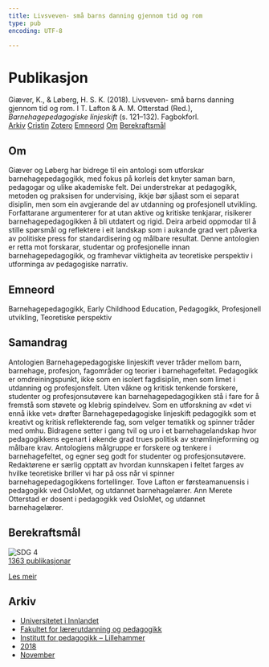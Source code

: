 ```yaml
---
title: Livsveven- små barns danning gjennom tid og rom
type: pub
encoding: UTF-8

---
```

<h1>Publikasjon</h1>
<article id="csl-bib-container-RIHPB9WJ" class="csl-bib-container">
  <div class="csl-bib-body"> <div class="csl-entry">Giæver, K., &#38; Løberg, H. S. K. (2018). Livsveven- små barns danning gjennom tid og rom. I T. Lafton &#38; A. M. Otterstad (Red.), <i>Barnehagepedagogiske linjeskift</i> (s. 121–132). Fagbokforl.</div> </div>
  <div class="csl-bib-buttons">
    <a href="#taxonomy-article-RIHPB9WJ" alt="archive" class="csl-bib-button">Arkiv</a>
    <a href="https://app.cristin.no/results/show.jsf?id=1637786" alt="Cristin" class="csl-bib-button">Cristin</a>
    <a href="http://zotero.org/groups/5881554/items/RIHPB9WJ" alt="Zotero" class="csl-bib-button">Zotero</a>
    <a href="#keywords-article-RIHPB9WJ" alt="keywords" class="csl-bib-button">Emneord</a>
    <a href="#about-article-RIHPB9WJ" alt="about_pub" class="csl-bib-button">Om</a>
    <a href="#sdg-article-RIHPB9WJ" alt="sdg" class="csl-bib-button">Berekraftsmål</a>
  </div>
  <div id="csl-bib-meta-container-RIHPB9WJ"></div>
</article>
<div id="csl-bib-meta-RIHPB9WJ" class="csl-bib-meta">
  <article id="about-article-RIHPB9WJ" class="about_pub-article">
    <h1>Om</h1>
    Giæver og Løberg har bidrege til ein antologi som utforskar barnehagepedagogikk, med fokus på korleis det knyter saman barn, pedagogar og ulike akademiske felt. Dei understrekar at pedagogikk, metoden og praksisen for undervising, ikkje bør sjåast som ei separat disiplin, men som ein avgjerande del av utdanning og profesjonell utvikling. Forfattarane argumenterer for at utan aktive og kritiske tenkjarar, risikerer barnehagepedagogikken å bli utdatert og rigid. Deira arbeid oppmodar til å stille spørsmål og reflektere i eit landskap som i aukande grad vert påverka av politiske press for standardisering og målbare resultat. Denne antologien er retta mot forskarar, studentar og profesjonelle innan barnehagepedagogikk, og framhevar viktigheita av teoretiske perspektiv i utforminga av pedagogiske narrativ.
  </article>
  <article id="keywords-article-RIHPB9WJ" class="keywords-article">
    <h1>Emneord</h1>
    Barnehagepedagogikk, Early Childhood Education, Pedagogikk, Profesjonell utvikling, Teoretiske perspektiv
  </article>
  <article id="abstract-article-RIHPB9WJ" class="abstract-article">
    <h1>Samandrag</h1>
    Antologien Barnehagepedagogiske linjeskift vever tråder mellom barn, barnehage, profesjon, fagområder og teorier i barnehagefeltet. Pedagogikk er omdreiningspunkt, ikke som en isolert fagdisiplin, men som limet i utdanning og profesjonsfelt. Uten våkne og kritisk tenkende forskere, studenter og profesjonsutøvere kan barnehagepedagogikken stå i fare for å fremstå som støvete og klebrig spindelvev. Som en utforskning av «det vi ennå ikke vet» drøfter Barnehagepedagogiske linjeskift pedagogikk som et kreativt og kritisk reflekterende fag, som velger tematikk og spinner tråder med omhu. Bidragene setter i gang tvil og uro i et barnehagelandskap hvor pedagogikkens egenart i økende grad trues politisk av strømlinjeforming og målbare krav. Antologiens målgruppe er forskere og tenkere i barnehagefeltet, og egner seg godt for studenter og profesjonsutøvere. Redaktørene er særlig opptatt av hvordan kunnskapen i feltet farges av hvilke teoretiske briller vi har på oss når vi spinner barnehagepedagogikkens fortellinger. Tove Lafton er førsteamanuensis i pedagogikk ved OsloMet, og utdannet barnehagelærer. Ann Merete Otterstad er dosent i pedagogikk ved OsloMet, og utdannet barnehagelærer.
  </article>
  <article id="sdg-article-RIHPB9WJ" class="sdg-article">
    <h1>Berekraftsmål</h1>
    <div class="sdg-container"><div id="sdg4" class="sdg">
        <img src="{{< params subfolder >}}images/sdg/sdg04_nn.png" class="image" alt="SDG 4">
        <div class="sdg-overlay">
          <a href="{{< params subfolder >}}nn/archive/?sdg=4#archive" class="sdg-publication-count"><span>1363</span> publikasjonar</a>
          <p><a href="https://fn.no/om-fn/fns-baerekraftsmaal/god-utdanning?lang=nno-NO" class="sdg-read-more">Les meir</a></p>
        </div>
      </div></div>
  </article>
  <article id="taxonomy-article-RIHPB9WJ" class="taxonomy-article">
    <h1>Arkiv</h1>
    <ul>
      <li><a href="{{< params subfolder >}}nn/archive/?key=3DCRN523">Universitetet i Innlandet</a></li>
      <li><a href="{{< params subfolder >}}nn/archive/?key=WYNZA47F">Fakultet for lærerutdanning og pedagogikk</a></li>
      <li><a href="{{< params subfolder >}}nn/archive/?key=L8MA547R">Institutt for pedagogikk – Lillehammer</a></li>
      <li><a href="{{< params subfolder >}}nn/archive/?key=X2Y974UN">2018</a></li>
      <li><a href="{{< params subfolder >}}nn/archive/?key=P4Q39ASJ">November</a></li>
    </ul>
  </article>
</div>
